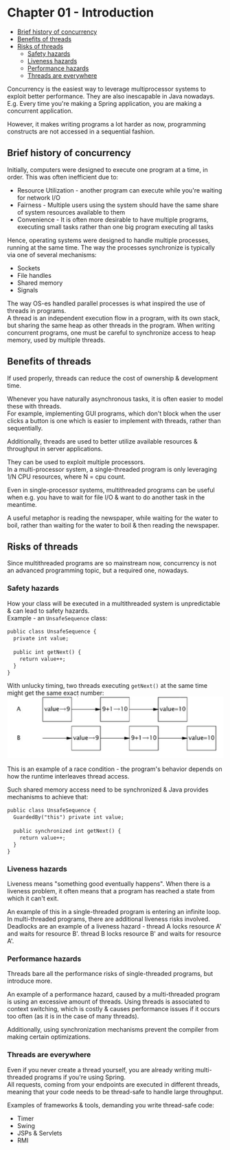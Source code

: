 # Chapter 01 - Introduction

  * [Brief history of concurrency](#brief-history-of-concurrency)
  * [Benefits of threads](#benefits-of-threads)
  * [Risks of threads](#risks-of-threads)
    + [Safety hazards](#safety-hazards)
    + [Liveness hazards](#liveness-hazards)
    + [Performance hazards](#performance-hazards)
    + [Threads are everywhere](#threads-are-everywhere)

Concurrency is the easiest way to leverage multiprocessor systems to exploit better performance. They are also inescapable in Java nowadays. E.g. Every time you're making a Spring application, you are making a concurrent application.

However, it makes writing programs a lot harder as now, programming constructs are not accessed in a sequential fashion.

## Brief history of concurrency
Initially, computers were designed to execute one program at a time, in order.
This was often inefficient due to:
 * Resource Utilization - another program can execute while you're waiting for network I/O
 * Fairness - Multiple users using the system should have the same share of system resources available to them
 * Convenience - It is often more desirable to have multiple programs, executing small tasks rather than one big program executing all tasks
 
Hence, operating systems were designed to handle multiple processes, running at the same time.
The way the processes synchronize is typically via one of several mechanisms:
 * Sockets
 * File handles
 * Shared memory
 * Signals
 
The way OS-es handled parallel processes is what inspired the use of threads in programs.   
A thread is an independent execution flow in a program, with its own stack, but sharing the same heap as other threads in the program.
When writing concurrent programs, one must be careful to synchronize access to heap memory, used by multiple threads.

## Benefits of threads
If used properly, threads can reduce the cost of ownership & development time.

Whenever you have naturally asynchronous tasks, it is often easier to model these with threads.  
For example, implementing GUI programs, which don't block when the user clicks a button is one which is easier to implement with threads, rather than sequentially.  

Additionally, threads are used to better utilize available resources & throughput in server applications.

They can be used to exploit multiple processors.  
In a multi-processor system, a single-threaded program is only leveraging 1/N CPU resources, where N = cpu count.  

Even in single-processor systems, multithreaded programs can be useful when e.g. you have to wait for file I/O & want to do another task in the meantime.  

A useful metaphor is reading the newspaper, while waiting for the water to boil, rather than waiting for the water to boil & then reading the newspaper.  

## Risks of threads
Since multithreaded programs are so mainstream now, concurrency is not an advanced programming topic, but a required one, nowadays.

### Safety hazards
How your class will be executed in a multithreaded system is unpredictable & can lead to safety hazards.  
Example - an `UnsafeSequence` class:
```
public class UnsafeSequence {
  private int value;
  
  public int getNext() {
    return value++;
  }
}
```

With unlucky timing, two threads executing `getNext()` at the same time might get the same exact number:
<img src="images/1.unlucky-timing.png" width=700 />

This is an example of a race condition - the program's behavior depends on how the runtime interleaves thread access.  

Such shared memory access need to be synchronized & Java provides mechanisms to achieve that:
```
public class UnsafeSequence {
  GuardedBy("this") private int value;
  
  public synchronized int getNext() {
    return value++;
  }
}
```

### Liveness hazards
Liveness means "something good eventually happens". When there is a liveness problem, it often means that a program has reached a state from which it can't exit.  

An example of this in a single-threaded program is entering an infinite loop. In multi-threaded programs, there are additional liveness risks involved.  
Deadlocks are an example of a liveness hazard - thread A locks resource A' and waits for resource B'. thread B locks resource B' and waits for resource A'.

### Performance hazards
Threads bare all the performance risks of single-threaded programs, but introduce more.

An example of a performance hazard, caused by a multi-threaded program is using an excessive amount of threads. Using threads is associated to context switching, which is costly & causes performance issues if it occurs too often (as it is in the case of many threads).

Additionally, using synchronization mechanisms prevent the compiler from making certain optimizations.

### Threads are everywhere
Even if you never create a thread yourself, you are already writing multi-threaded programs if you're using Spring.  
All requests, coming from your endpoints are executed in different threads, meaning that your code needs to be thread-safe to handle large throughput.

Examples of frameworks & tools, demanding you write thread-safe code:
 * Timer
 * Swing
 * JSPs & Servlets
 * RMI
